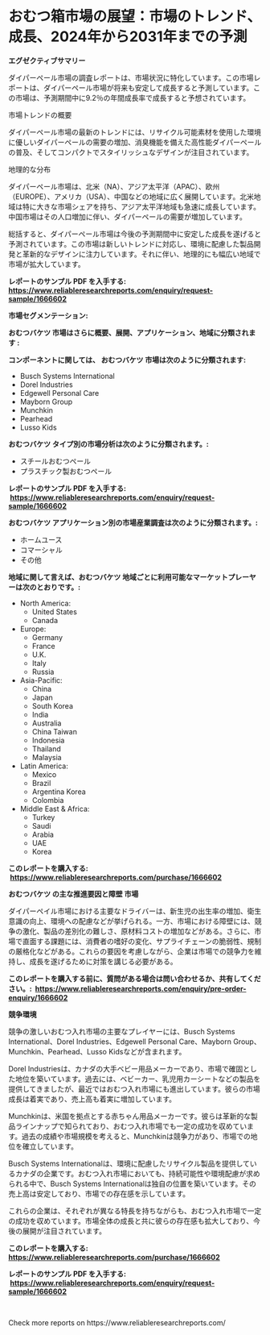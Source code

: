 <p><h1>おむつ箱市場の展望：市場のトレンド、成長、2024年から2031年までの予測</h1></p><p><strong>エグゼクティブサマリー</strong></p>
<p><p>ダイパーペール市場の調査レポートは、市場状況に特化しています。この市場レポートは、ダイパーペール市場が将来も安定して成長すると予測しています。この市場は、予測期間中に9.2％の年間成長率で成長すると予想されています。</p><p>市場トレンドの概要</p><p>ダイパーペール市場の最新のトレンドには、リサイクル可能素材を使用した環境に優しいダイパーペールの需要の増加、消臭機能を備えた高性能ダイパーペールの普及、そしてコンパクトでスタイリッシュなデザインが注目されています。</p><p>地理的な分布</p><p>ダイパーペール市場は、北米（NA）、アジア太平洋（APAC）、欧州（EUROPE）、アメリカ（USA）、中国などの地域に広く展開しています。北米地域は特に大きな市場シェアを持ち、アジア太平洋地域も急速に成長しています。中国市場はその人口増加に伴い、ダイパーペールの需要が増加しています。</p><p>総括すると、ダイパーペール市場は今後の予測期間中に安定した成長を遂げると予測されています。この市場は新しいトレンドに対応し、環境に配慮した製品開発と革新的なデザインに注力しています。それに伴い、地理的にも幅広い地域で市場が拡大しています。</p></p>
<p><strong>レポートのサンプル PDF を入手する: <a href="https://www.reliableresearchreports.com/enquiry/request-sample/1666602">https://www.reliableresearchreports.com/enquiry/request-sample/1666602</a></strong></p>
<p><strong>市場セグメンテーション:</strong></p>
<p><strong> おむつバケツ 市場はさらに概要、展開、アプリケーション、地域に分類されます :</strong></p>
<p><strong>コンポーネントに関しては、 おむつバケツ 市場は次のように分類されます: &nbsp;</strong></p>
<p><ul><li>Busch Systems International</li><li>Dorel Industries</li><li>Edgewell Personal Care</li><li>Mayborn Group</li><li>Munchkin</li><li>Pearhead</li><li>Lusso Kids</li></ul></p>
<p><strong> おむつバケツ タイプ別の市場分析は次のように分類されます。:</strong></p>
<p><ul><li>スチールおむつペール</li><li>プラスチック製おむつペール</li></ul></p>
<p><strong>レポートのサンプル PDF を入手する: &nbsp;<a href="https://www.reliableresearchreports.com/enquiry/request-sample/1666602">https://www.reliableresearchreports.com/enquiry/request-sample/1666602</a></strong></p>
<p><strong> おむつバケツ アプリケーション別の市場産業調査は次のように分類されます。:</strong></p>
<p><ul><li>ホームユース</li><li>コマーシャル</li><li>その他</li></ul></p>
<p><strong>地域に関して言えば、おむつバケツ 地域ごとに利用可能なマーケットプレーヤーは次のとおりです。:</strong></p>
<p><ul>
    <li>
        North America:
        <ul>
            <li>United States</li>
            <li>Canada</li>
        </ul>
    </li>
    <li>
        Europe:
        <ul>
            <li>Germany</li>
            <li>France</li>
            <li>U.K.</li>
            <li>Italy</li>
            <li>Russia</li>
        </ul>
    </li>
    <li>
        Asia-Pacific:
        <ul>
            <li>China</li>
            <li>Japan</li>
            <li>South Korea</li>
            <li>India</li>
            <li>Australia</li>
            <li>China Taiwan</li>
            <li>Indonesia</li>
            <li>Thailand</li>
            <li>Malaysia</li>
        </ul>
    </li>
    <li>
        Latin America:
        <ul>
            <li>Mexico</li>
            <li>Brazil</li>
            <li>Argentina Korea</li>
            <li>Colombia</li>
        </ul>
    </li>
    <li>
        Middle East & Africa:
        <ul>
            <li>Turkey</li>
            <li>Saudi</li>
            <li>Arabia</li>
            <li>UAE</li>
            <li>Korea</li>
        </ul>
    </li>
    </ul></p>
<p><strong>このレポートを購入する: &nbsp;<a href="https://www.reliableresearchreports.com/purchase/1666602">https://www.reliableresearchreports.com/purchase/1666602</a></strong></p>
<p><strong>おむつバケツ の主な推進要因と障壁 市場</strong></p>
<p><p>ダイパーペイル市場における主要なドライバーは、新生児の出生率の増加、衛生意識の向上、環境への配慮などが挙げられる。一方、市場における障壁には、競争の激化、製品の差別化の難しさ、原材料コストの増加などがある。さらに、市場で直面する課題には、消費者の嗜好の変化、サプライチェーンの脆弱性、規制の厳格化などがある。これらの要因を考慮しながら、企業は市場での競争力を維持し、成長を遂げるために対策を講じる必要がある。</p></p>
<p><strong>このレポートを購入する前に、質問がある場合は問い合わせるか、共有してください。:&nbsp; <a href="https://www.reliableresearchreports.com/enquiry/pre-order-enquiry/1666602">https://www.reliableresearchreports.com/enquiry/pre-order-enquiry/1666602</a></strong></p>
<p><strong>競争環境</strong></p>
<p><p>競争の激しいおむつ入れ市場の主要なプレイヤーには、Busch Systems International、Dorel Industries、Edgewell Personal Care、Mayborn Group、Munchkin、Pearhead、Lusso Kidsなどが含まれます。</p><p>Dorel Industriesは、カナダの大手ベビー用品メーカーであり、市場で確固とした地位を築いています。過去には、ベビーカー、乳児用カーシートなどの製品を提供してきましたが、最近ではおむつ入れ市場にも進出しています。彼らの市場成長は着実であり、売上高も着実に増加しています。</p><p>Munchkinは、米国を拠点とする赤ちゃん用品メーカーです。彼らは革新的な製品ラインナップで知られており、おむつ入れ市場でも一定の成功を収めています。過去の成績や市場規模を考えると、Munchkinは競争力があり、市場での地位を確立しています。</p><p>Busch Systems Internationalは、環境に配慮したリサイクル製品を提供しているカナダの企業です。おむつ入れ市場においても、持続可能性や環境配慮が求められる中で、Busch Systems Internationalは独自の位置を築いています。その売上高は安定しており、市場での存在感を示しています。</p><p>これらの企業は、それぞれが異なる特長を持ちながらも、おむつ入れ市場で一定の成功を収めています。市場全体の成長と共に彼らの存在感も拡大しており、今後の展開が注目されています。</p></p>
<p><strong>このレポートを購入する: &nbsp; <a href="https://www.reliableresearchreports.com/purchase/1666602">https://www.reliableresearchreports.com/purchase/1666602</a></strong></p>
<p><strong>レポートのサンプル PDF を入手する: &nbsp;<a href="https://www.reliableresearchreports.com/enquiry/request-sample/1666602">https://www.reliableresearchreports.com/enquiry/request-sample/1666602</a></strong><strong></strong></p>
<p>&nbsp;</p>
<p>Check more reports on https://www.reliableresearchreports.com/</p>
